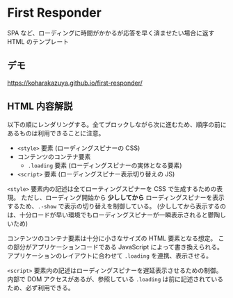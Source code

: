# First Responder

SPA など、ローディングに時間がかかるが応答を早く済ませたい場合に返す HTML のテンプレート


## デモ

<https://koharakazuya.github.io/first-responder/>


## HTML 内容解説

以下の順にレンダリングする。全てブロックしながら次に進むため、順序の前にあるものは利用できることに注意。

- `<style>` 要素 (ローディングスピナーの CSS)
- コンテンツのコンテナ要素
  - `.loading` 要素 (ローディングスピナーの実体となる要素)
- `<script>` 要素 (ローディングスピナー表示切り替えの JS)

`<style>` 要素内の記述は全てローティングスピナーを CSS で生成するための表現。
ただし、ローディング開始から **少ししてから** ローディングスピナーを表示するため、`.-show` で表示の切り替えを制御している。
(少ししてから表示するのは、十分ロードが早い環境でもローディングスピナーが一瞬表示されると鬱陶しいため)

コンテンツのコンテナ要素は十分に小さなサイズの HTML 要素となる想定。
この部分がアプリケーションコードである JavaScript によって書き換えられる。
アプリケーションのレイアウトに合わせて `.loading` を連携、表示させる。

`<script>` 要素内の記述はローディングスピナーを遅延表示させるための制御。
内部で DOM アクセスがあるが、参照している `.loading` は前に記述されているため、必ず利用できる。
